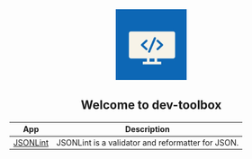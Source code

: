 <div align=center>
    <img src="./images/logo-icon.jpg" width="25%" alt="Logo" />
</div>
<div align=center>
    <h2>Welcome to dev-toolbox</h2>
</div>

|App|Description|
| --- | --- |
| [JSONLint](https://jsonlint.com/) | JSONLint is a validator and reformatter for JSON. |
